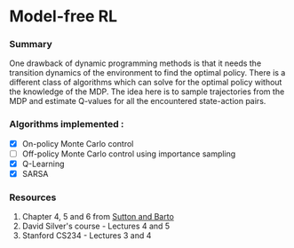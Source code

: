 # Model-free RL

### Summary
One drawback of dynamic programming methods is that it needs the transition dynamics of the environment to find the optimal policy. There is a different class of algorithms which can solve for the optimal policy without the knowledge of the MDP. The idea here is to sample trajectories from the MDP and estimate Q-values for all the encountered state-action pairs.

### Algorithms implemented :
- [x] On-policy Monte Carlo control
- [ ] Off-policy Monte Carlo control using importance sampling
- [x] Q-Learning
- [x] SARSA

### Resources
1. Chapter 4, 5 and 6 from [Sutton and Barto]()
2. David Silver's course - Lectures  4 and 5
3. Stanford CS234 - Lectures 3 and 4
